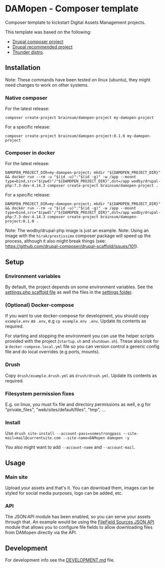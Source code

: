 # DAMopen - Composer template

Composer template to kickstart Digital Assets Management projects.

This template was based on the following:

- [Drupal composer project](https://github.com/drupal-composer/drupal-project)
- [Drupal recommended project](https://www.drupal.org/docs/develop/using-composer/starting-a-site-using-drupal-composer-project-templates)
- [Thunder distro](https://github.com/thunder/thunder-project).

## Installation

Note: These commands have been tested on linux (ubuntu), they might need changes to work on other systems.

### Native composer

For the latest release:
```shell script
composer create-project brainsum/damopen-project my-damopen-project
```

For a specific release:
```shell script
composer create-project brainsum/damopen-project:0.1.0 my-damopen-project
```

### Composer in docker

For the latest release:
```shell script
DAMOPEN_PROJECT_DIR=my-damopen-project; mkdir "${DAMOPEN_PROJECT_DIR}" && docker run --rm -u "$(id -u)":"$(id -g)" -w /app --mount type=bind,src="$(pwd)"/"${DAMOPEN_PROJECT_DIR}",dst=/app wodby/drupal-php:7.3-dev-4.14.3 composer create-project brainsum/damopen-project .
```

For a specific release:
```shell script
DAMOPEN_PROJECT_DIR=my-damopen-project; mkdir "${DAMOPEN_PROJECT_DIR}" && docker run --rm -u "$(id -u)":"$(id -g)" -w /app --mount type=bind,src="$(pwd)"/"${DAMOPEN_PROJECT_DIR}",dst=/app wodby/drupal-php:7.3-dev-4.14.3 composer create-project brainsum/damopen-project:0.1.0 .
```

Note: The wodby/drupal-php image is just an example.
Note: Using an image with the `hirak/prestissimo` composer package will speed up the process, although it also might break things (see: <https://github.com/drupal-composer/drupal-scaffold/issues/101>).

## Setup

### Environment variables

By default, the project depends on some environment variables. See the [settings.php scaffold file](./composer/damopen/assets/default.settings.php) as well the files in the [settings folder](./settings).

### (Optional) Docker-compose

If you want to use docker-compose for development, you should copy `example.env` as `.env`, e.g `cp example.env .env`. Update its contents as required.

For starting and stopping the environment you can use the helper scripts provided with the project (`startup.sh` and `shutdown.sh`). These also look for a `docker-compose.local.yml` file so you can version control a generic config file and do local overrides (e.g ports, mounts).

### Drush

Copy `drush/example.drush.yml` as `drush/drush.yml`. Update its contents as required.

### Filesystem permission fixes

E.g. on linux, you must fix file and directory permissions as well, e.g for "private_files", "web/sites/default/files", "tmp", ...

### Install

Use `drush site-install --account-pass=somestrongpass --site-mail=mail@currentsite.com --site-name=DAMopen damopen -y`

You also might want to add `--account-name` and `--account-mail`.

## Usage
### Main site

Upload your assets and that's it. You can download them, images can be styled for social media purposes, logo can be added, etc.

### API

The JSON:API module has been enabled, so you can serve your assets through that. An example would be using the [FileField Sources JSON API
](https://www.drupal.org/project/filefield_sources_jsonapi) module that allows you to configure file fields to allow downloading files from DAMopen directly via the API.

## Development

For development info see the [DEVELOPMENT.md](./DEVELOPMENT.md) file.
